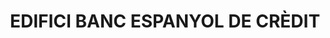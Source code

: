 ---
layout: patrimoni-details
title:  "EDIFICI BANC ESPANYOL DE CRÈDIT"
alt_title: null
class: "Edifici"
area: null
protection: null
addition_date: null
cat_code: null
cbp_code: "INV EX06"
image: "BANESTO.jpg"
card: null
collections: ["patrimoni-arquitectonic"]
coordinates:
  - group1:
        - [1.459258897659339, 42.356614743916978]
        - [1.459474592519084, 42.356610758448305]
        - [1.459558135009637, 42.356437893950407]
        - [1.459350219492227, 42.356382528077923]
        - [1.459258897659339, 42.356614743916978]
---